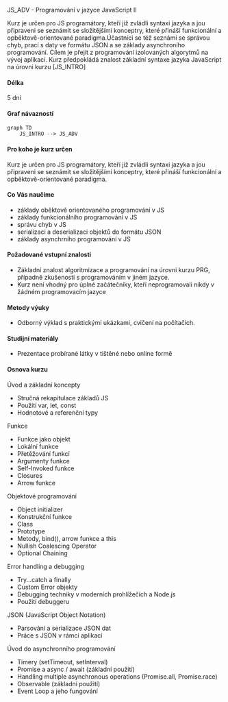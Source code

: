 JS_ADV - Programování v jazyce JavaScript II

Kurz je určen pro JS programátory, kteří již zvládli syntaxi jazyka a jou připraveni se seznámit se složitějšími konceptry, které přináší funkcionální a opběktově-orientované paradigma.Účastníci se též seznámí se správou chyb, prací s daty ve formátu JSON a se základy asynchroního programování. Cílem je přejít z programování izolovaných algorytmů na vývoj aplikací.
Kurz předpokládá znalost základní syntaxe jazyka JavaScript na úrovni kurzu [JS_INTRO]

#### Délka

5 dní

#### Graf návazností

```mermaid
graph TD
    JS_INTRO --> JS_ADV
```

#### Pro koho je kurz určen

Kurz je určen pro JS programátory, kteří již zvládli syntaxi jazyka a jou připraveni se seznámit se složitějšími konceptry, které přináší funkcionální a opběktově-orientované paradigma.

#### Co Vás naučíme

- základy oběktově orientovaného programování v JS
- základy funkcionálního programování v JS
- správu chyb v JS
- serializaci a deserializaci objektů do formátu JSON
- základy asynchrního programování v JS

#### Požadované vstupní znalosti

- Základní znalost algoritmizace a programování na úrovni kurzu PRG, případně zkušenosti s programováním v jiném jazyce.
- Kurz není vhodný pro úplné začátečníky, kteří neprogramovali nikdy v žádném programovacím jazyce

#### Metody výuky

- Odborný výklad s praktickými ukázkami, cvičení na počítačích.

#### Studijní materiály

- Prezentace probírané látky v tištěné nebo online formě

#### Osnova kurzu

Úvod a základní koncepty

- Stručná rekapitulace základů JS
- Použití var, let, const
- Hodnotové a referenční typy

Funkce

- Funkce jako objekt
- Lokální funkce
- Přetěžování funkcí
- Argumenty funkce
- Self-Invoked funkce
- Closures
- Arrow funkce

Objektové programování

- Object initializer
- Konstrukční funkce
- Class
- Prototype
- Metody, bind(), arrow funkce a this
- Nullish Coalescing Operator
- Optional Chaining

Error handling a debugging

- Try...catch a finally
- Custom Error objekty
- Debugging techniky v moderních prohlížečích a Node.js
- Použití debuggeru

JSON (JavaScript Object Notation)

- Parsování a serializace JSON dat
- Práce s JSON v rámci aplikací

Úvod do asynchronního programování

- Timery (setTimeout, setInterval)
- Promise a async / await (základní použití)
- Handling multiple asynchronous operations (Promise.all, Promise.race)
- Observable (základní použití)
- Event Loop a jeho fungování